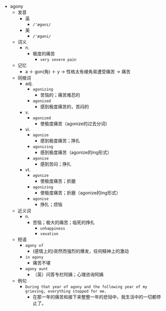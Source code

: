 - agony
  - 发音
    - 英
      - `/'ægənɪ/`
    - 美
      - `/'æɡəni/`
  - 词义
    - n.
      - 极度的痛苦
        - `very severe pain`
  - 记忆
    - a ＋ gon(角) ＋ y → 性格太有棱角易遭受痛苦 → 痛苦
  - 同根词
    - adj.
      - `agonizing`
        - 苦恼的；痛苦难忍的
      - `agonized`
        - 感到极度痛苦的，苦闷的
    - v.
      - `agonized`
        - 使极度痛苦（agonize的过去分词）
    - vi.
      - `agonize`
        - 感到极度痛苦；挣扎
      - `agonizing`
        - 感到极度痛苦（agonize的ing形式）
      - `agonise`
        - 感到苦闷；挣扎
    - vt.
      - `agonize`
        - 使极度痛苦；折磨
      - `agonizing`
        - 使极度痛苦；折磨（agonize的ing形式）
      - `agonise`
        - 挣扎；烦恼
  - 近义词
    - n.
      - 苦恼；极大的痛苦；临死的挣扎
        - `unhappiness`
        - `vexation`
  - 短语
    - `agony of`
      - (感情上的)突然而强烈的爆发，任何精神上的激动 
    - `in agony`
      - 痛苦不堪 
    - `agony aunt`
      - （英）问答专栏阿姨；心理咨询阿姨 
  - 例句
    - `During that year of agony and the following year of my grieving, everything stopped for me.`
      - 在那一年的痛苦和接下来整整一年的悲恸中，我生活中的一切都停止了。

